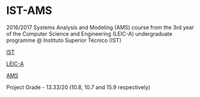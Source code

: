 # IST-AMS

2016/2017 Systems Analysis and Modeling (AMS) course from the 3rd year of the Computer Science and Engineering (LEIC-A) undergraduate programme @ Instituto Superior Técnico (IST)

[IST](https://tecnico.ulisboa.pt/en/)

[LEIC-A](https://fenix.tecnico.ulisboa.pt/cursos/leic-a)

[AMS](https://fenix.tecnico.ulisboa.pt/disciplinas/AMS111326/2016-2017/2-semestre)

Project Grade - 13.33/20 (10.8, 10.7 and 15.9 respectively)
